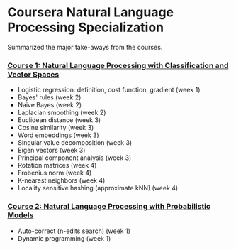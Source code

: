 # Coursera Natural Language Processing Specialization

Summarized the major take-aways from the courses.

### [Course 1: Natural Language Processing with Classification and Vector Spaces](https://www.coursera.org/learn/classification-vector-spaces-in-nlp)

- Logistic regression: definition, cost function, gradient (week 1)
- Bayes' rules (week 2)
- Naive Bayes (week 2)
- Laplacian smoothing (week 2)
- Euclidean distance (week 3)
- Cosine similarity (week 3)
- Word embeddings (week 3)
- Singular value decomposition (week 3)
- Eigen vectors (week 3)
- Principal component analysis (week 3)
- Rotation matrices (week 4)
- Frobenius norm (week 4)
- K-nearest neighbors (week 4)
- Locality sensitive hashing (approximate kNN) (week 4)

### [Course 2: Natural Language Processing with Probabilistic Models](https://www.coursera.org/learn/probabilistic-models-in-nlp)

- Auto-correct (n-edits search) (week 1)
- Dynamic programming (week 1)